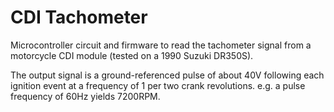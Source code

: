 # CDI Tachometer

Microcontroller circuit and firmware to read the tachometer signal from a motorcycle CDI module (tested on a 1990 Suzuki DR350S).

The output signal is a ground-referenced pulse of about 40V following each ignition event at a frequency of 1 per two crank revolutions. e.g. a pulse frequency of 60Hz yields 7200RPM.
